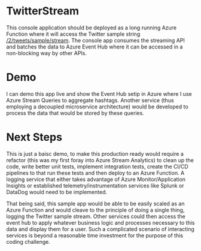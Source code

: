 # TwitterStream
This console application should be deployed as a long running Azure Function where it will 
access the Twitter sample string [/2/tweets/sample/stream](https://developer.twitter.com/en/docs/twitter-api/tweets/volume-streams/api-reference/get-tweets-sample-stream).
The console app consumes the streaming API and batches the data to Azure Event Hub where it
can be accessed in a non-blocking way by other APIs.

# Demo
I can demo this app live and show the Event Hub setip in Azure where I use Azure Stream Queries
to aggregate hashtags. Another service (thus employing a decoupled microservice architecture)
would be developed to process the data that would be stored by these queries.

# Next Steps
This is just a baisc demo, to make this production ready would require a refactor (this was my first
foray into Azure Stream Analytics) to clean up the code, write better unit tests, implement integration
tests, create the CI/CD pipelines to that run these tests and then deploy to an Azure Function. A logging
service that either takes advantage of Azure Monitor/Application Insights or established telemetry/instrumentation
services like Splunk or DataDog would need to be implemented.

That being said, this sample app would be able to be easily scaled as an Azure Function and would cleave
to the principle of doing a single thing, logging the Twitter sample stream. Other services could then
access the event hub to apply whatever business logic and processes necessary to this data and display them
for a user. Such a complicated scenario of interacting services is beyond a reasonable time investment
for the purpose of this coding challenge.